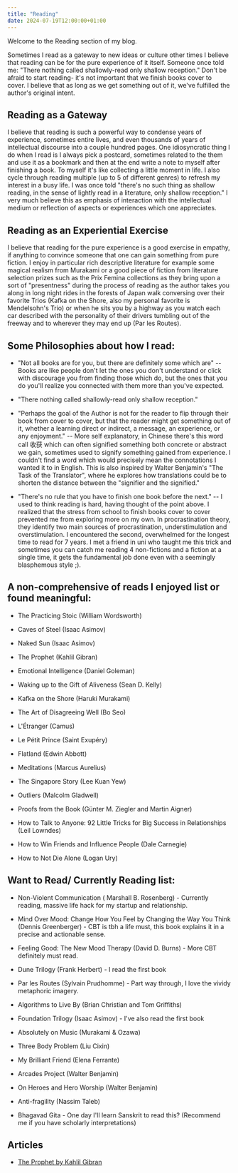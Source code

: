 ```yaml
---
title: "Reading"
date: 2024-07-19T12:00:00+01:00
---
```


Welcome to the Reading section of my blog. 

Sometimes I read as a gateway to new ideas or culture other times I believe that reading can be for the pure experience of it itself. Someone once told me: "There nothing called shallowly-read only shallow reception." Don't be afraid to start reading- it's not important that we finish books cover to cover. I believe that as long as we get something out of it, we've fulfilled the author's original intent.

## Reading as a Gateway

I believe that reading is such a powerful way to condense years of experience, sometimes entire lives, and even thousands of years of intellectual discourse into a couple hundred pages. One idiosyncratic thing I do when I read is I always pick a postcard, sometimes related to the them and use it as a bookmark and then at the end write a note to myself after finishing a book. To myself it's like collecting a little moment in life. I also cycle through reading multiple (up to 5 of different genres) to refresh my interest in a busy life. I was once told "there's no such thing as shallow reading, in the sense of lightly read in a literature, only shallow reception." I very much believe this as emphasis of interaction with the intellectual medium or reflection of aspects or experiences which one appreciates.

## Reading as an Experiential Exercise

I believe that reading for the pure experience is a good exercise in empathy, if anything to convince someone that one can gain something from pure fiction. I enjoy in particular rich descriptive literature for example some magical realism from Murakami or a good piece of fiction from literature selection prizes such as the Prix Femina collections as they bring upon a sort of "presentness" during the process of reading as the author takes you along in long night rides in the forests of Japan walk conversing over their favorite Trios (Kafka on the Shore, also my personal favorite is Mendelsohn's Trio) or when he sits you by a highway as you watch each car described with the personality of their drivers tumbling out of the freeway and to wherever they may end up (Par les Routes).

## Some Philosophies about how I read:

- "Not all books are for you, but there are definitely some which are" -- Books are like people don't let the ones you don't understand or click with discourage you from finding those which do, but the ones that you do you'll realize you connected with them more than you've expected.

- "There nothing called shallowly-read only shallow reception." 

- "Perhaps the goal of the Author is not for the reader to flip through their book from cover to cover, but that the reader might get something out of it, whether a learning direct or indirect, a message, an experience, or any enjoyment." -- More self explanatory, in Chinese there's this word call 收获 which can often signified something both concrete or abstract we gain, sometimes used to signify something gained from experience. I couldn't find a word which would precisely mean the connotations I wanted it to in English. This is also inspired by Walter Benjamin's "The Task of the Translator", where he explores how translations could be to shorten the distance between the "signifier and the signified."

- "There's no rule that you have to finish one book before the next." -- I used to think reading is hard, having thought of the point above. I realized that the stress from school to finish books cover to cover prevented me from exploring more on my own. In procrastination theory, they identify two main sources of procrastination, understimulation and overstimulation. I encountered the second, overwhelmed for the longest time to read for 7 years. I met a friend in uni who taught me this trick and sometimes you can catch me reading 4 non-fictions and a fiction at a single time, it gets the fundamental job done even with a seemingly blasphemous style ;). 



## A non-comprehensive of reads I enjoyed list or found meaningful:

- The Practicing Stoic (William Wordsworth)
  
- Caves of Steel (Isaac Asimov)
  
- Naked Sun (Isaac Asimov)
  
- The Prophet (Kahlil Gibran)
  
- Emotional Intelligence (Daniel Goleman)

- Waking up to the Gift of Aliveness (Sean D. Kelly)

- Kafka on the Shore (Haruki Murakami)

- The Art of Disagreeing Well (Bo Seo)

- L'Étranger (Camus)

- Le Pétit Prince (Saint Exupéry)

- Flatland (Edwin Abbott)

- Meditations (Marcus Aurelius)

- The Singapore Story (Lee Kuan Yew)

- Outliers (Malcolm Gladwell)

- Proofs from the Book (Günter M. Ziegler and Martin Aigner)

- How to Talk to Anyone: 92 Little Tricks for Big Success in Relationships (Leil Lowndes) 

- How to Win Friends and Influence People (Dale Carnegie) 

- How to Not Die Alone (Logan Ury)

## Want to Read/ Currently Reading list:

- Non-Violent Communication ( Marshall B. Rosenberg) - Currently reading, massive life hack for my startup and relationship.

- Mind Over Mood: Change How You Feel by Changing the Way You Think (Dennis Greenberger) - CBT is tbh a life must, this book explains it in a precise and actionable sense.

- Feeling Good: The New Mood Therapy (David D. Burns) - More CBT definitely must read.

- Dune Trilogy (Frank Herbert) - I read the first book

- Par les Routes (Sylvain Prudhomme) - Part way through, I love the vividy metaphoric imagery.
  
- Algorithms to Live By (Brian Christian and Tom Griffiths)

- Foundation Trilogy (Isaac Asimov) - I've also read the first book

- Absolutely on Music (Murakami & Ozawa)
  
- Three Body Problem (Liu Cixin)

- My Brilliant Friend (Elena Ferrante)

- Arcades Project (Walter Benjamin)

- On Heroes and Hero Worship (Walter Benjamin)

- Anti-fragility (Nassim Taleb)

- Bhagavad Gita - One day I'll learn Sanskrit to read this? (Recommend me if you have scholarly interpretations)



## Articles

- [The Prophet by Kahlil Gibran](/blog/reading/the-prophet/)

